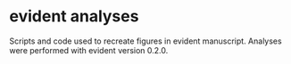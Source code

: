 # evident analyses

Scripts and code used to recreate figures in evident manuscript. Analyses were performed with evident version 0.2.0.

